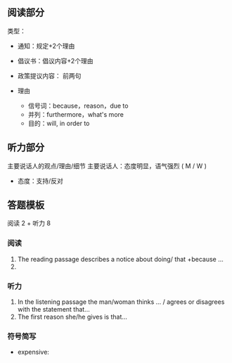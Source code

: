 ## 阅读部分

类型：
- 通知：规定+2个理由
- 倡议书：倡议内容+2个理由

- 政策提议内容： 前两句
- 理由
	- 信号词：because，reason，due to
	- 并列：furthermore，what's more
	- 目的：will, in order to


## 听力部分

主要说话人的观点/理由/细节
主要说话人：态度明显，语气强烈 ( M / W )

- 态度：支持/反对


## 答题模板

阅读 2 + 听力 8
### 阅读

1.  The reading passage describes a notice about doing/ that +because ...
2. 

### 听力

1. In the listening passage the man/woman thinks ... / agrees or disagrees with the statement that...
2. The first reason she/he gives is that...


### 符号简写

- expensive: 
